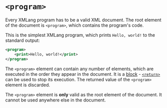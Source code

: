 # `<program>`

Every XMLang program has to be a valid XML document.
The root element of the document is `<program>`, which contains the program's code.

This is the simplest XMLang program, which prints `Hello, world!` to the standard output:

```xml
<program>
    <print>Hello, world!</print>
</program>
```

The `<program>` element can contain any number of elements, which are executed in the order they appear in the document.
It is a [block](./blocks.md) - [`<return>`](./blocks.md#return) can be used to stop its execution. The returned value of the `<program>` element is discarded.

The `<program>` element is **only** valid as the root element of the document.
It cannot be used anywhere else in the document.
